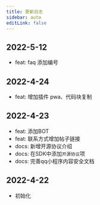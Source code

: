 ```yaml
---
title: 更新日志
sidebar: auto
editLink: false
---
```


 ## 2022-5-12
 
 - feat: faq 添加编号

 ## 2022-4-24
 
 - feat: 增加插件 pwa、代码块复制

 ## 2022-4-23
 
 - feat: 添加BOT
 - feat: 联系方式增加帖子链接
 - docs: 新增开源协议介绍
 - docs: 在SDK中添加`开源协议`项
 - docs: 完善qq小程序内容安全文档
 
 ## 2022-4-22
 
 - 初始化